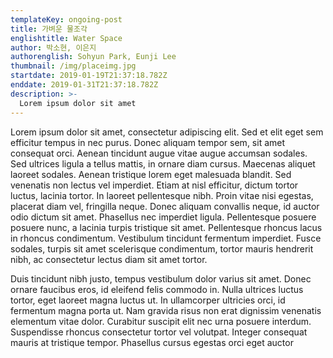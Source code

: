 ```yaml
---
templateKey: ongoing-post
title: 가벼운 물조각
englishtitle: Water Space
author: 박소현, 이은지
authorenglish: Sohyun Park, Eunji Lee
thumbnail: /img/placeimg.jpg
startdate: 2019-01-19T21:37:18.782Z
enddate: 2019-01-31T21:37:18.782Z
description: >-
  Lorem ipsum dolor sit amet
---
```

Lorem ipsum dolor sit amet, consectetur adipiscing elit. Sed et elit eget sem efficitur tempus in nec purus. Donec aliquam tempor sem, sit amet consequat orci. Aenean tincidunt augue vitae augue accumsan sodales. Sed ultrices ligula a tellus mattis, in ornare diam cursus. Maecenas aliquet laoreet sodales. Aenean tristique lorem eget malesuada blandit. Sed venenatis non lectus vel imperdiet. Etiam at nisl efficitur, dictum tortor luctus, lacinia tortor. In laoreet pellentesque nibh. Proin vitae nisi egestas, placerat diam vel, fringilla neque. Donec aliquam convallis neque, id auctor odio dictum sit amet. Phasellus nec imperdiet ligula. Pellentesque posuere posuere nunc, a lacinia turpis tristique sit amet. Pellentesque rhoncus lacus in rhoncus condimentum. Vestibulum tincidunt fermentum imperdiet. Fusce sodales, turpis sit amet scelerisque condimentum, tortor mauris hendrerit nibh, ac consectetur lectus diam sit amet tortor.

Duis tincidunt nibh justo, tempus vestibulum dolor varius sit amet. Donec ornare faucibus eros, id eleifend felis commodo in. Nulla ultrices luctus tortor, eget laoreet magna luctus ut. In ullamcorper ultricies orci, id fermentum magna porta ut. Nam gravida risus non erat dignissim venenatis elementum vitae dolor. Curabitur suscipit elit nec urna posuere interdum. Suspendisse rhoncus consectetur tortor vel volutpat. Integer consequat mauris at tristique tempor. Phasellus cursus egestas orci eget auctor